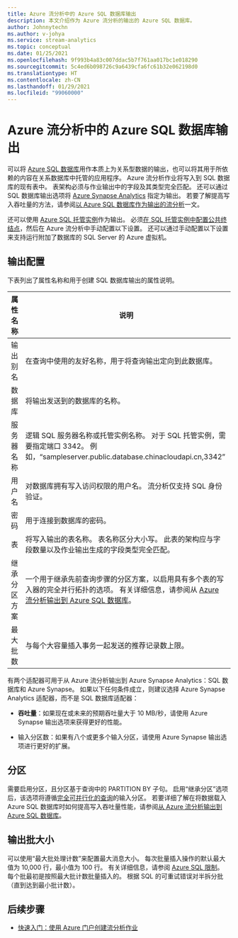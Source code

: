 ```yaml
---
title: Azure 流分析中的 Azure SQL 数据库输出
description: 本文介绍作为 Azure 流分析的输出的 Azure SQL 数据库。
author: Johnnytechn
ms.author: v-johya
ms.service: stream-analytics
ms.topic: conceptual
ms.date: 01/25/2021
ms.openlocfilehash: 9f993b4a83c007ddac5b7f761aa017bc1e018290
ms.sourcegitcommit: 5c4ed6b098726c9a6439cfa6fc61b32e062198d0
ms.translationtype: HT
ms.contentlocale: zh-CN
ms.lasthandoff: 01/29/2021
ms.locfileid: "99060000"
---
```

# <a name="azure-sql-database-output-from-azure-stream-analytics"></a>Azure 流分析中的 Azure SQL 数据库输出

可以将 [Azure SQL 数据库](https://www.azure.cn/home/features/sql-database/)用作本质上为关系型数据的输出，也可以将其用于所依赖的内容在关系数据库中托管的应用程序。 Azure 流分析作业将写入到 SQL 数据库的现有表中。 表架构必须与作业输出中的字段及其类型完全匹配。 还可以通过 SQL 数据库输出选项将 [Azure Synapse Analytics](https://docs.azure.cn/synapse-analytics/sql-data-warehouse/) 指定为输出。 若要了解提高写入吞吐量的方法，请参阅[以 Azure SQL 数据库作为输出的流分析](stream-analytics-sql-output-perf.md)一文。

还可以使用 [Azure SQL 托管实例](../azure-sql/managed-instance/sql-managed-instance-paas-overview.md)作为输出。 必须[在 SQL 托管实例中配置公共终结点](../azure-sql/managed-instance/public-endpoint-configure.md)，然后在 Azure 流分析中手动配置以下设置。 还可以通过手动配置以下设置来支持运行附加了数据库的 SQL Server 的 Azure 虚拟机。

## <a name="output-configuration"></a>输出配置

下表列出了属性名称和用于创建 SQL 数据库输出的属性说明。

| 属性名称 | 说明 |
| --- | --- |
| 输出别名 |在查询中使用的友好名称，用于将查询输出定向到此数据库。 |
| 数据库 | 将输出发送到的数据库的名称。 |
| 服务器名称 | 逻辑 SQL 服务器名称或托管实例名称。 对于 SQL 托管实例，需要指定端口 3342。 例如，“sampleserver.public.database.chinacloudapi.cn,3342” |
| 用户名 | 对数据库拥有写入访问权限的用户名。 流分析仅支持 SQL 身份验证。 |
| 密码 | 用于连接到数据库的密码。 |
| 表 | 将写入输出的表名称。 表名称区分大小写。 此表的架构应与字段数量以及作业输出生成的字段类型完全匹配。 |
|继承分区方案| 一个用于继承先前查询步骤的分区方案，以启用具有多个表的写入器的完全并行拓扑的选项。 有关详细信息，请参阅从 [Azure 流分析输出到 Azure SQL 数据库](stream-analytics-sql-output-perf.md)。|
|最大批数| 与每个大容量插入事务一起发送的推荐记录数上限。|

有两个适配器可用于从 Azure 流分析输出到 Azure Synapse Analytics：SQL 数据库和 Azure Synapse。 如果以下任何条件成立，则建议选择 Azure Synapse Analytics 适配器，而不是 SQL 数据库适配器：

* **吞吐量**：如果现在或未来的预期吞吐量大于 10 MB/秒，请使用 Azure Synapse 输出选项来获得更好的性能。

* 输入分区数：如果有八个或更多个输入分区，请使用 Azure Synapse 输出选项进行更好的扩展。

## <a name="partitioning"></a>分区

需要启用分区，且分区基于查询中的 PARTITION BY 子句。 启用“继承分区”选项后，该选项将遵循[完全可并行化的查询](stream-analytics-scale-jobs.md)的输入分区。 若要详细了解在将数据载入 Azure SQL 数据库时如何提高写入吞吐量性能，请参阅[从 Azure 流分析输出到 Azure SQL 数据库](stream-analytics-sql-output-perf.md)。

## <a name="output-batch-size"></a>输出批大小

可以使用“最大批处理计数”来配置最大消息大小。 每次批量插入操作的默认最大值为 10,000 行，最小值为 100 行。 有关详细信息，请参阅 [Azure SQL 限制](../azure-sql/database/resource-limits-logical-server.md)。 每个批最初是按照最大批计数批量插入的。 根据 SQL 的可重试错误对半拆分批（直到达到最小批计数）。

## <a name="next-steps"></a>后续步骤

* [快速入门：使用 Azure 门户创建流分析作业](stream-analytics-quick-create-portal.md)

